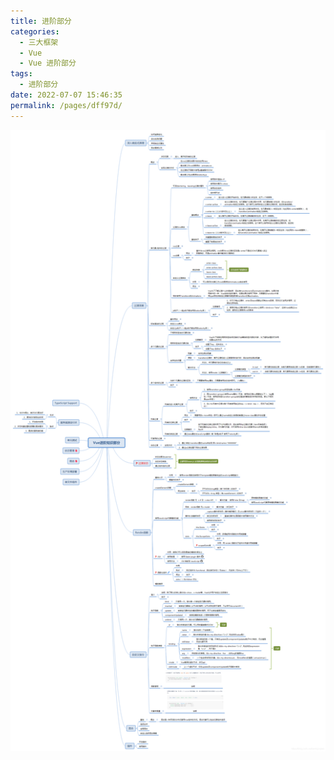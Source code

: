 ```yaml
---
title: 进阶部分
categories:
  - 三大框架
  - Vue
  - Vue 进阶部分
tags:
  - 进阶部分
date: 2022-07-07 15:46:35
permalink: /pages/dff97d/
---
```



![进阶部分](/Vue/brain-advanced.png)
